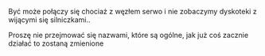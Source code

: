 Być może połączy się chociaż z węzłem serwo i nie zobaczymy dyskoteki z wijącymi się silniczkami..

Proszę nie przejmować się nazwami, które są ogólne, jak już coś zacznie działać to zostaną zmienione
